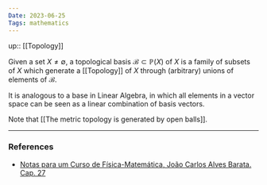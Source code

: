 ```yaml
---
Date: 2023-06-25
Tags: mathematics
---
```

up:: [[Topology]]

Given a set $X \neq \emptyset$, a topological basis $\mathcal{B} \subset \mathbb{P}(X)$ of $X$ is a family of subsets of $X$ which generate a [[Topology]] of $X$ through (arbitrary) unions of elements of $\mathcal{B}$. 

It is analogous to a base in Linear Algebra, in which all elements in a vector space can be seen as a linear combination of basis vectors.

Note that [[The metric topology is generated by open balls]].

---
### References
- [Notas para um Curso de Física-Matemática, João Carlos Alves Barata. Cap. 27](http://denebola.if.usp.br/~jbarata/Notas_de_aula/arquivos/nc-cap27.pdf)